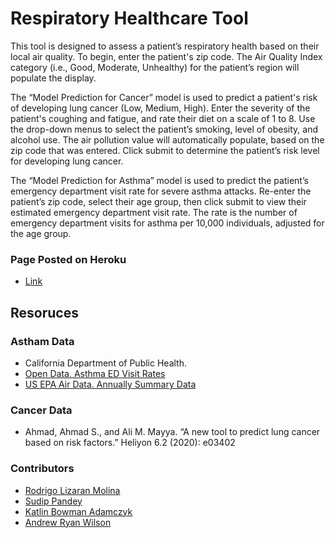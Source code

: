 # Respiratory Healthcare Tool

This tool is designed to assess a patient’s respiratory health based on their local air quality. To begin, enter the patient's zip code. The Air Quality Index category (i.e., Good, Moderate, Unhealthy) for the patient’s region will populate the display.

The “Model Prediction for Cancer” model is used to predict a patient's risk of developing lung cancer (Low, Medium, High). Enter the severity of the patient's coughing and fatigue, and rate their diet on a scale of 1 to 8. Use the drop-down menus to select the patient’s smoking, level of obesity, and alcohol use. The air pollution value will automatically populate, based on the zip code that was entered. Click submit to determine the patient’s risk level for developing lung cancer.

The “Model Prediction for Asthma” model is used to predict the patient’s emergency department visit rate for severe asthma attacks. Re-enter the patient’s zip code, select their age group, then click submit to view their estimated emergency department visit rate. The rate is the number of emergency department visits for asthma per 10,000 individuals, adjusted for the age group.

### Page Posted on Heroku
* [Link](https://respiratory-healthcare-tool.herokuapp.com/contact.html)

## Resoruces
### Astham Data
* California Department of Public Health.
* [Open Data. Asthma ED Visit Rates](https://data.chhs.ca.gov/dataset/asthma-ed-visit-rates-lghc-indicator-07)
* [US EPA Air Data. Annually Summary Data](https://aqs.epa.gov/aqsweb/airdata/download_files.html#Annual)

### Cancer Data
* Ahmad, Ahmad S., and Ali M. Mayya. “A new tool to predict lung cancer based on risk factors.” Heliyon 6.2 (2020): e03402


### Contributors
* [Rodrigo Lizaran Molina](https://github.com/rlizaran)
* [Sudip Pandey](https://github.com/pandeysudip)
* [Katlin Bowman Adamczyk](https://github.com/klbowman)
* [Andrew Ryan Wilson](https://github.com/whywont)
